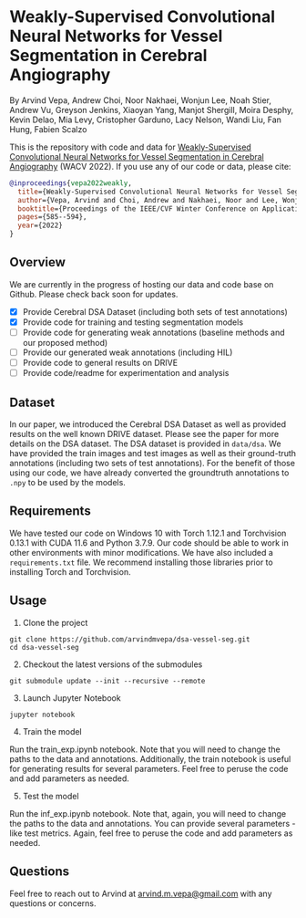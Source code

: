 # Weakly-Supervised Convolutional Neural Networks for Vessel Segmentation in Cerebral Angiography 
By Arvind Vepa, Andrew Choi, Noor Nakhaei, Wonjun Lee, Noah Stier, Andrew Vu, Greyson Jenkins, Xiaoyan Yang, Manjot Shergill, Moira Desphy, Kevin Delao, Mia Levy, Cristopher Garduno, Lacy Nelson, Wandi Liu, Fan Hung, Fabien Scalzo

This is the repository with code and data for [Weakly-Supervised Convolutional Neural Networks for Vessel Segmentation in Cerebral Angiography](https://openaccess.thecvf.com/content/WACV2022/html/Vepa_Weakly-Supervised_Convolutional_Neural_Networks_for_Vessel_Segmentation_in_Cerebral_Angiography_WACV_2022_paper.html) (WACV 2022).  If you use any of our code or data, please cite:

```bib
@inproceedings{vepa2022weakly,
  title={Weakly-Supervised Convolutional Neural Networks for Vessel Segmentation in Cerebral Angiography},
  author={Vepa, Arvind and Choi, Andrew and Nakhaei, Noor and Lee, Wonjun and Stier, Noah and Vu, Andrew and Jenkins, Greyson and Yang, Xiaoyan and Shergill, Manjot and Desphy, Moira and others},
  booktitle={Proceedings of the IEEE/CVF Winter Conference on Applications of Computer Vision},
  pages={585--594},
  year={2022}
}
```

## Overview

We are currently in the progress of hosting our data and code base on Github. Please check back soon for updates.

- [x] Provide Cerebral DSA Dataset (including both sets of test annotations)
- [x] Provide code for training and testing segmentation models
- [ ] Provide code for generating weak annotations (baseline methods and our proposed method)
- [ ] Provide our generated weak annotations (including HIL)
- [ ] Provide code to general results on DRIVE
- [ ] Provide code/readme for experimentation and analysis

## Dataset

In our paper, we introduced the Cerebral DSA Dataset as well as provided results on the well known DRIVE dataset. Please see the paper for more details on the DSA dataset. The DSA dataset is provided in `data/dsa`. We have provided the train images and test images as well as their ground-truth annotations (including two sets of test annotations). For the benefit of those using our code, we have already converted the groundtruth annotations to `.npy` to be used by the models.  

## Requirements

We have tested our code on Windows 10 with Torch 1.12.1 and Torchvision 0.13.1 with CUDA 11.6 and Python 3.7.9. Our code should be able to work in other environments with minor modifications. We have also included a `requirements.txt` file. We recommend installing those libraries prior to installing Torch and Torchvision.

## Usage

1. Clone the project
```
git clone https://github.com/arvindmvepa/dsa-vessel-seg.git
cd dsa-vessel-seg
```
2. Checkout the latest versions of the submodules
```
git submodule update --init --recursive --remote
```
3. Launch Jupyter Notebook
```
jupyter notebook
```
4. Train the model

Run the train_exp.ipynb notebook. Note that you will need to change the paths to the data and annotations. Additionally, the train notebook is useful for generating results for several parameters. Feel free to peruse the code and add parameters as needed.

5. Test the model

Run the inf_exp.ipynb notebook. Note that, again, you will need to change the paths to the data and annotations. You can provide several parameters - like test metrics. Again, feel free to peruse the code and add parameters as needed.


## Questions

Feel free to reach out to Arvind at [arvind.m.vepa@gmail.com](arvind.m.vepa@gmail.com) with any questions or concerns.